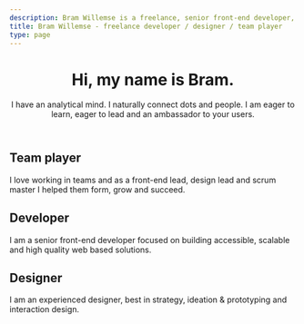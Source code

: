 ```yaml
---
description: Bram Willemse is a freelance, senior front-end developer,  designer and team player in Amsterdam, the Netherlands.
title: Bram Willemse - freelance developer / designer / team player
type: page
---
```


<header class="o-brammy__card o-brammy__header">
  <h1>Hi, my name is Bram.</h1>
  <p>I have an analytical mind. I naturally connect dots and people. I am eager to learn, eager to lead and an ambassador to your users.</p>
</header>

<article class="o-brammy__card">
  <h1>Team player</h1>
  <p>I love working in teams and as a front-end lead, design lead and scrum master I helped them form, grow and succeed.</p>
</article>

<article class="o-brammy__card">
  <h1>Developer</h1>
  <p>I am a senior front-end developer focused on building accessible, scalable and high quality web based solutions.</p>
</article>

<article class="o-brammy__card">
  <h1>Designer</h1>
  <p>I am an experienced designer, best in strategy, ideation & prototyping and interaction design.</p>
</article>
